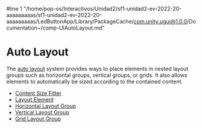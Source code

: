 #line 1 "/home/pop-os/Interactivos/Unidad2/sf1-unidad2-ev-2022-20-aaaaaaaaas/sf1-unidad2-ev-2022-20-aaaaaaaaas/LedButtonApp/Library/PackageCache/com.unity.ugui@1.0.0/Documentation~/comp-UIAutoLayout.md"
# Auto Layout

The [auto layout](UIAutoLayout.md) system provides ways to place elements in nested layout groups such as horizontal groups, vertical groups, or grids. It also allows elements to automatically be sized according to the contained content.

* [Content Size Fitter](script-ContentSizeFitter.md)
* [Layout Element](script-LayoutElement.md)
* [Horizontal Layout Group](script-HorizontalLayoutGroup.md)
* [Vertical Layout Group](script-VerticalLayoutGroup.md)
* [Grid Layout Group](script-GridLayoutGroup.md)

